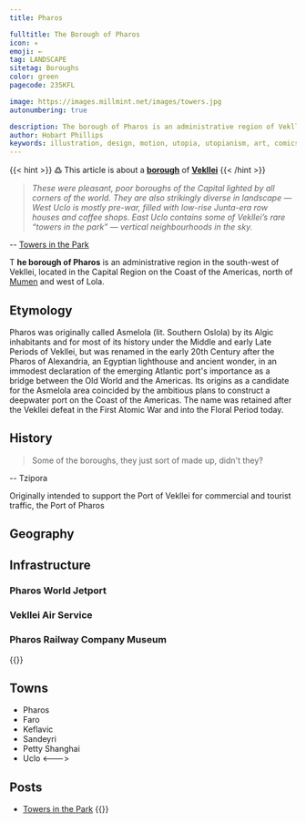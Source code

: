 ```yaml
---
title: Pharos

fulltitle: The Borough of Pharos
icon: ✈️
emoji: ←
tag: LANDSCAPE
sitetag: Boroughs
color: green
pagecode: 235KFL

image: https://images.millmint.net/images/towers.jpg
autonumbering: true

description: The borough of Pharos is an administrative region of Vekllei, a utopian country created by Hobart Phillips.
author: Hobart Phillips
keywords: illustration, design, motion, utopia, utopianism, art, comics, comic, hobart, phillips, vekllei, millmint
---
```

{{< hint >}}
߷ This article is about a [**borough**](/utopia/vekllei/landscape/boroughs) of [**Vekllei**](/utopia/vekllei/)
{{< /hint >}}

>*These were pleasant, poor boroughs of the Capital lighted by all corners of the world. They are also strikingly diverse in landscape — West Uclo is mostly pre-war, filled with low-rise Junta-era row houses and coffee shops. East Uclo contains some of Vekllei’s rare “towers in the park” — vertical neighbourhoods in the sky.*

-- [Towers in the Park](/posts/2022-04-24-towers/)

<span class="fc">T</span>
**he borough of Pharos** is an administrative region in the south-west of Vekllei, located in the Capital Region on the Coast of the Americas, north of [Mumen](/utopia/vekllei/landscape/boroughs/mumen/) and west of Lola.

## Etymology

Pharos was originally called Asmelola (lit. Southern Oslola) by its Algic inhabitants and for most of its history under the Middle and early Late Periods of Vekllei, but was renamed in the early 20th Century after the Pharos of Alexandria, an Egyptian lighthouse and ancient wonder, in an immodest declaration of the emerging Atlantic port's importance as a bridge between the Old World and the Americas. Its origins as a candidate for the Asmelola area coincided by the ambitious plans to construct a deepwater port on the Coast of the Americas. The name was retained after the Vekllei defeat in the First Atomic War and into the Floral Period today.

## History

> Some of the boroughs, they just sort of made up, didn't they? 

-- Tzipora

Originally intended to support the Port of Vekllei for commercial and tourist traffic, the Port of Pharos 

## Geography

## Infrastructure

### Pharos World Jetport

### Vekllei Air Service

### Pharos Railway Company Museum


{{<columns>}}
## Towns
- Pharos
- Faro
- Keflavic
- Sandeyri
- Petty Shanghai
- Uclo
<--->
## Posts
- [Towers in the Park](/posts/2022-04-24-towers/)
{{</columns>}}

